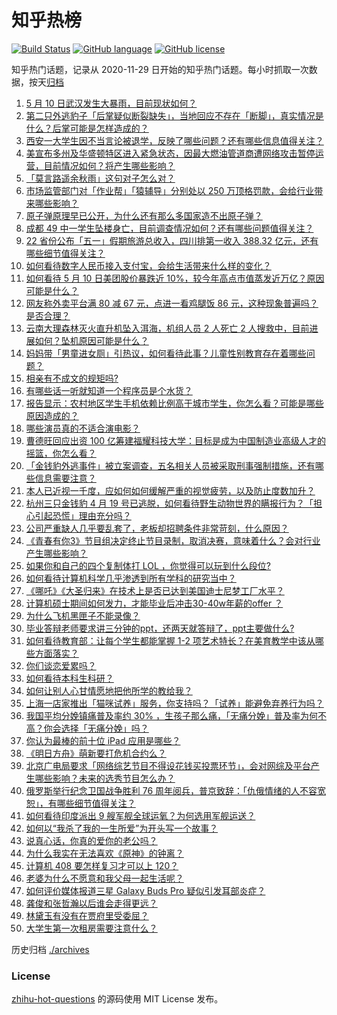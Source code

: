 # 知乎热榜
[![Build Status](https://github.com/ToWeLong/zhihu-hot-questions/workflows/CI/badge.svg)](https://github.com/ToWeLong/zhihu-hot-questions/actions)
[![GitHub language](https://img.shields.io/badge/language-golang-orange.svg)](https://golang.org/)
[![GitHub license](https://img.shields.io/github/license/ToWeLong/zhihu-hot-questions)](https://github.com/ToWeLong/zhihu-hot-questions/blob/main/LICENSE)

知乎热门话题，记录从 2020-11-29 日开始的知乎热门话题。每小时抓取一次数据，按天[归档](./archives)

<!-- BEGIN -->

1. [5 月 10 日武汉发生大暴雨，目前现状如何？](https://www.zhihu.com/question/458694221)
1. [第二只外逃豹子「后掌疑似断裂缺失」，当地回应不存在「断脚」，真实情况是什么？后掌可能是怎样造成的？](https://www.zhihu.com/question/458556062)
1. [西安一大学生因不当言论被退学，反映了哪些问题？还有哪些信息值得关注？](https://www.zhihu.com/question/458572630)
1. [美宣布多州及华盛顿特区进入紧急状态，因最大燃油管道商遭网络攻击暂停运营，目前情况如何？将产生哪些影响？](https://www.zhihu.com/question/458644629)
1. [「莫言路遥余秋雨」这句对子怎么对？](https://www.zhihu.com/question/359189927)
1. [市场监管部门对「作业帮」「猿辅导」分别处以 250 万顶格罚款，会给行业带来哪些影响？](https://www.zhihu.com/question/458641505)
1. [原子弹原理早已公开，为什么还有那么多国家造不出原子弹？](https://www.zhihu.com/question/435554563)
1. [成都 49 中一学生坠楼身亡，目前调查情况如何？还有哪些问题值得关注？](https://www.zhihu.com/question/458690995)
1. [22 省份公布「五一」假期旅游总收入，四川排第一收入 388.32 亿元，还有哪些细节值得关注？](https://www.zhihu.com/question/458345276)
1. [如何看待数字人民币接入支付宝，会给生活带来什么样的变化？](https://www.zhihu.com/question/458629505)
1. [如何看待 5 月 10 日美团股价暴跌近 10%，较今年高点市值蒸发近万亿？原因可能是什么？](https://www.zhihu.com/question/458673613)
1. [网友称外卖平台满 80 减 67 元，点进一看鸡腿饭 86 元，这种现象普遍吗？是否合理？](https://www.zhihu.com/question/458657073)
1. [云南大理森林灭火直升机坠入洱海，机组人员 2 人死亡 2 人搜救中，目前进展如何？坠机原因可能是什么？](https://www.zhihu.com/question/458664094)
1. [妈妈带「男童进女厕」引热议，如何看待此事？儿童性别教育存在着哪些问题？](https://www.zhihu.com/question/458384181)
1. [相亲有不成文的规矩吗?](https://www.zhihu.com/question/453068049)
1. [有哪些话一听就知道一个程序员是个水货？](https://www.zhihu.com/question/439598096)
1. [报告显示：农村地区学生手机依赖比例高于城市学生，你怎么看？可能是哪些原因造成的？](https://www.zhihu.com/question/458628261)
1. [哪些演员真的不适合演电影？](https://www.zhihu.com/question/451042144)
1. [曹德旺回应出资 100 亿筹建福耀科技大学：目标是成为中国制造业高级人才的摇篮，你怎么看？](https://www.zhihu.com/question/458657914)
1. [「金钱豹外逃事件」被立案调查，五名相关人员被采取刑事强制措施，还有哪些信息需要注意？](https://www.zhihu.com/question/458665171)
1. [本人已近视一千度，应如何如何缓解严重的视觉疲劳，以及防止度数加升？](https://www.zhihu.com/question/450542654)
1. [杭州三只金钱豹 4 月 19 号已逃脱，如何看待野生动物世界的瞒报行为？「担心引起恐慌」理由充分吗？](https://www.zhihu.com/question/458565862)
1. [公司严重缺人几乎要乱套了，老板却招聘条件非常苛刻，什么原因？](https://www.zhihu.com/question/458077938)
1. [《青春有你3》节目组决定终止节目录制，取消决赛，意味着什么？会对行业产生哪些影响？](https://www.zhihu.com/question/458522895)
1. [如果你和自己的四个复制体打 LOL ，你觉得可以玩到什么段位?](https://www.zhihu.com/question/457009957)
1. [如何看待计算机科学几乎渗透到所有学科的研究当中？](https://www.zhihu.com/question/458095854)
1. [《哪吒》《大圣归来》在技术上是否已达到美国迪士尼梦工厂水平？](https://www.zhihu.com/question/389058916)
1. [计算机硕士期间如何发力，才能毕业后冲击30-40w年薪的offer ？](https://www.zhihu.com/question/21685930)
1. [为什么飞机黑匣子不能录像？](https://www.zhihu.com/question/458343049)
1. [毕业答辩老师要求讲三分钟的ppt，还两天就答辩了，ppt主要做什么?](https://www.zhihu.com/question/391921734)
1. [如何看待教育部：让每个学生都能掌握 1-2 项艺术特长？在美育教学中该从哪些方面落实？](https://www.zhihu.com/question/458077269)
1. [你们谈恋爱累吗？](https://www.zhihu.com/question/399471584)
1. [如何看待本科生科研？](https://www.zhihu.com/question/457315333)
1. [如何让别人心甘情愿地把他所学的教给我？](https://www.zhihu.com/question/38714506)
1. [上海一店家推出「猫咪试养」服务，你支持吗？「试养」能避免弃养行为吗？](https://www.zhihu.com/question/458700647)
1. [我国平均分娩镇痛普及率约 30% ，生孩子那么痛，「无痛分娩」普及率为何不高？你会选择「无痛分娩」吗？](https://www.zhihu.com/question/458562621)
1. [你认为最棒的前十位 iPad 应用是哪些？](https://www.zhihu.com/question/34453138)
1. [《明日方舟》萌新要打危机合约么？](https://www.zhihu.com/question/428838411)
1. [北京广电局要求「网络综艺节目不得设花钱买投票环节」，会对网综及平台产生哪些影响？未来的选秀节目怎么办？](https://www.zhihu.com/question/458698135)
1. [俄罗斯举行纪念卫国战争胜利 76 周年阅兵，普京致辞：「仇俄情绪的人不容宽恕」，有哪些细节值得关注？](https://www.zhihu.com/question/458555627)
1. [如何看待印度派出 9 艘军舰全球运氧？为何选用军舰运送？](https://www.zhihu.com/question/458210866)
1. [如何以“我杀了我的一生所爱”为开头写一个故事？](https://www.zhihu.com/question/454995390)
1. [说真心话，你真的爱你的老公吗？](https://www.zhihu.com/question/448481291)
1. [为什么我实在无法喜欢《原神》的钟离？](https://www.zhihu.com/question/458567359)
1. [计算机 408 要怎样复习才可以上 120？](https://www.zhihu.com/question/379215729)
1. [老婆为什么不愿意和我父母一起生活呢？](https://www.zhihu.com/question/458049398)
1. [如何评价媒体报道三星 Galaxy Buds Pro 疑似引发耳部炎症？](https://www.zhihu.com/question/458557226)
1. [龚俊和张哲瀚以后谁会走得更远？](https://www.zhihu.com/question/455163908)
1. [林黛玉有没有在贾府里受委屈？](https://www.zhihu.com/question/434727297)
1. [大学生第一次租房需要注意什么？](https://www.zhihu.com/question/300610447)

<!-- END -->

历史归档 [./archives](./archives)


### License
[zhihu-hot-questions](https://github.com/towelong/zhihu-hot-questions) 的源码使用 MIT License 发布。